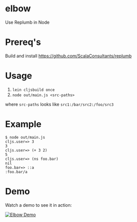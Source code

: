 # elbow
Use Replumb in Node

# Prereq's

Build and install https://github.com/ScalaConsultants/replumb

# Usage

1. `lein cljsbuild once`
2. `node out/main.js <src-paths>`

where `src-paths` looks like `src1:/bar/src2:/foo/src3`

# Example

```
$ node out/main.js
cljs.user=> 3
3
cljs.user=> (+ 3 2)
5
cljs.user=> (ns foo.bar)
nil
foo.bar=> ::a
:foo.bar/a
```

# Demo

Watch a demo to see it in action:

[![Elbow Demo](http://img.youtube.com/vi/VwARsqTRw7s/0.jpg)](http://www.youtube.com/watch?v=VwARsqTRw7s "Replumb in Node")
